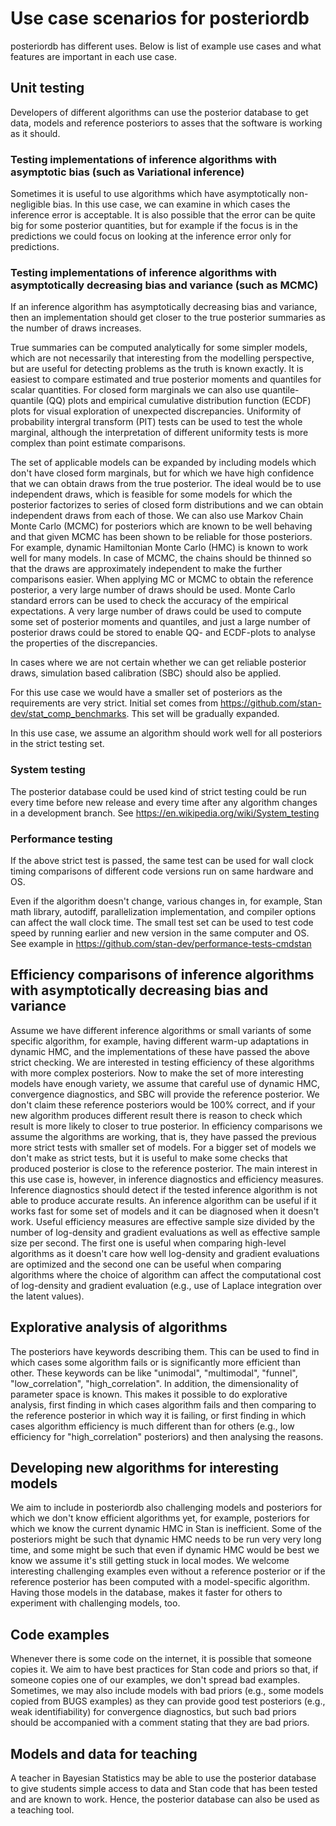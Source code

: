 # Use case scenarios for posteriordb

posteriordb has different uses. Below is list of example use cases and what features are important in each use case.


## Unit testing

Developers of different algorithms can use the posterior database to get data, models and reference posteriors to asses that the software is working as it should.

### Testing implementations of inference algorithms with asymptotic bias (such as Variational inference)

Sometimes it is useful to use algorithms which have asymptotically non-negligible bias. In this use case, we can examine in which cases the inference error is acceptable. It is also possible that the error can be quite big for some posterior quantities, but for example if the focus is in the predictions we could focus on looking at the inference error only for predictions.


### Testing implementations of inference algorithms with asymptotically decreasing bias and variance (such as MCMC)

If an inference algorithm has asymptotically decreasing bias and variance, then an implementation should get closer to the true posterior summaries as the number of draws increases.

True summaries can be computed analytically for some simpler models, which are not necessarily that interesting from the modelling perspective, but are useful for detecting problems as the truth is known exactly. It is easiest to compare estimated and true posterior moments and quantiles for scalar quantities. For closed form marginals we can also use quantile-quantile (QQ) plots and empirical cumulative distribution function (ECDF) plots for visual exploration of unexpected discrepancies. Uniformity of probability intergral transform (PIT) tests can be used to test the whole marginal, although the interpretation of different uniformity tests is more complex than point estimate comparisons.

The set of applicable models can be expanded by including models which don't have closed form marginals, but for which we have high confidence that we can obtain draws from the true posterior. The ideal would be to use independent draws, which is feasible for some models for which the posterior factorizes to series of closed form distributions and we can obtain independent draws from each of those. We can also use Markov Chain Monte Carlo (MCMC) for posteriors which are known to be well behaving and that given MCMC has been shown to be reliable for those posteriors. For example, dynamic Hamiltonian Monte Carlo (HMC) is known to work well for many models. In case of MCMC, the chains should be thinned so that the draws are approximately independent to make the further comparisons easier. When applying MC or MCMC to obtain the reference posterior, a very large number of draws should be used. Monte Carlo standard errors can be used to check the accuracy of the empirical expectations. A very large number of draws could be used to compute some set of posterior moments and quantiles, and just a large number of posterior draws could be stored to enable QQ- and ECDF-plots to analyse the properties of the discrepancies.

In cases where we are not certain whether we can get reliable posterior draws, simulation based calibration (SBC) should also be applied.

For this use case we would have a smaller set of posteriors as the requirements are very strict. Initial set comes from https://github.com/stan-dev/stat_comp_benchmarks. This set will be gradually expanded.

In this use case, we assume an algorithm should work well for all posteriors in the strict testing set.


### System testing

The posterior database could be used kind of strict testing could be run every time before new release and every time after any algorithm changes in a development branch. See https://en.wikipedia.org/wiki/System_testing


### Performance testing

If the above strict test is passed, the same test can be used for wall clock timing comparisons of different code versions run on same hardware and OS.

Even if the algorithm doesn't change, various changes in, for example, Stan math library, autodiff, parallelization implementation, and compiler options can affect the wall clock time. The small test set can be used to test code speed by running earlier and new version in the same computer and OS. See example in https://github.com/stan-dev/performance-tests-cmdstan


## Efficiency comparisons of inference algorithms with asymptotically decreasing bias and variance

Assume we have different inference algorithms or small variants of some specific algorithm, for example, having different warm-up adaptations in dynamic HMC, and the implementations of these have passed the above strict checking. We are interested in testing efficiency of these algorithms with more complex posteriors. Now to make the set of more interesting models have enough variety, we assume that careful use of dynamic HMC, convergence diagnostics, and SBC will provide the reference posterior. We don't claim these reference posteriors would be 100% correct, and if your new algorithm produces different result there is reason to check which result is more likely to closer to true posterior. In efficiency comparisons we assume the algorithms are working, that is, they have passed the previous more strict tests with smaller set of models. For a bigger set of models we don't make as strict tests, but it is useful to make some checks that produced  posterior is close to the reference posterior. The main interest in this use case is, however, in inference diagnostics and efficiency measures. Inference diagnostics should detect if the tested inference algorithm is not able to produce accurate results. An inference algorithm can be useful if it works fast for some set of models and it can be diagnosed when it doesn't work. Useful efficiency measures are effective sample size divided by the number of log-density and gradient evaluations as well as effective sample size per second. The first one is useful when comparing high-level algorithms as it doesn't care how well log-density and gradient evaluations are optimized and the second one can be useful when comparing algorithms where the choice of algorithm can affect the computational cost of log-density and gradient evaluation (e.g., use of Laplace integration over the latent values).



## Explorative analysis of algorithms

The posteriors have keywords describing them. This can be used to find in which cases some algorithm fails or is significantly more efficient than other. These keywords can be like "unimodal", "multimodal", "funnel", "low_correlation", "high_correlation". In addition, the dimensionality of parameter space is known. This makes it possible to do explorative analysis, first finding in which cases algorithm fails and then comparing to the reference posterior in which way it is failing, or first finding in which cases algorithm efficiency is much different than for others (e.g., low efficiency for "high_correlation" posteriors) and then analysing the reasons.


## Developing new algorithms for interesting models

We aim to include in posteriordb also challenging models and posteriors for which we don't know efficient algorithms yet, for example, posteriors for which we know the current dynamic HMC in Stan is inefficient. Some of the posteriors might be such that dynamic HMC needs to be run very very long time, and some might be such that even if dynamic HMC would be best we know we assume it's still getting stuck in local modes. We welcome interesting challenging examples even without a reference posterior or if the reference posterior has been computed with a model-specific algorithm. Having those models in the database, makes it faster for others to experiment with challenging models, too.


## Code examples

Whenever there is some code on the internet, it is possible that someone copies it. We aim to have best practices for Stan code and priors so that, if someone copies one of our examples, we don't spread bad examples. Sometimes, we may also include models with bad priors (e.g., some models copied from BUGS examples) as they can provide good test posteriors (e.g., weak identifiability) for convergence diagnostics, but such bad priors should be accompanied with a comment stating that they are bad priors.


## Models and data for teaching

A teacher in Bayesian Statistics may be able to use the posterior database to give students simple access to data and Stan code that has been tested and are known to work. Hence, the posterior database can also be used as a teaching tool.

